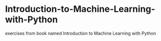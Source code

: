 # Introduction-to-Machine-Learning-with-Python
exercises from book named Introduction to Machine  Learning  with Python
